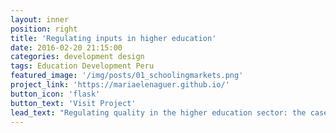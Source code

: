 ```yaml
---
layout: inner
position: right
title: 'Regulating inputs in higher education'
date: 2016-02-20 21:15:00
categories: development design
tags: Education Development Peru 
featured_image: '/img/posts/01_schoolingmarkets.png'
project_link: 'https://mariaelenaguer.github.io/'
button_icon: 'flask'
button_text: 'Visit Project'
lead_text: "Regulating quality in the higher education sector: the case of licensing"
---
```

